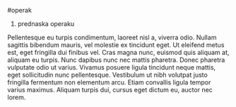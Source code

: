 #operak

1. prednaska operaku

Pellentesque eu turpis condimentum, laoreet nisl a, viverra odio. Nullam sagittis bibendum mauris, vel molestie ex tincidunt eget. Ut eleifend metus est, eget fringilla dui finibus vel. Cras magna nunc, euismod quis aliquam at, aliquam eu turpis. Nunc dapibus nunc nec mattis pharetra. Donec pharetra vulputate odio ut varius. Vivamus posuere ligula tincidunt neque mattis, eget sollicitudin nunc pellentesque. Vestibulum ut nibh volutpat justo fringilla fermentum non elementum arcu. Etiam convallis ligula tempor varius maximus. Aliquam turpis dui, cursus eget dictum eu, auctor nec lorem.

